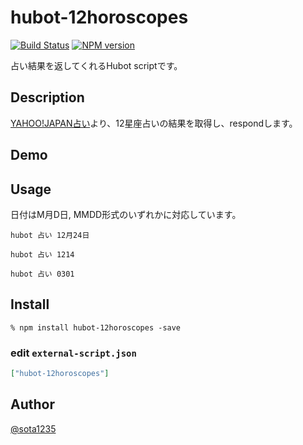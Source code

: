 hubot-12horoscopes
====

[![Build Status](https://travis-ci.org/sota1235/hubot-12horoscopes.svg)](https://travis-ci.org/sota1235/hubot-12horoscopes)
[![NPM version](https://badge.fury.io/js/stylestats.svg)](http://badge.fury.io/js/stylestats)


占い結果を返してくれるHubot scriptです。

## Description

[YAHOO!JAPAN占い](http://fortune.yahoo.co.jp/12astro)より、12星座占いの結果を取得し、respondします。

## Demo

## Usage

日付はM月D日, MMDD形式のいずれかに対応しています。

```
hubot 占い 12月24日

hubot 占い 1214

hubot 占い 0301
```

## Install

```
% npm install hubot-12horoscopes -save
```

### edit `external-script.json`

```json
["hubot-12horoscopes"]
```

## Author

[@sota1235](https://github.com/sota1235)
